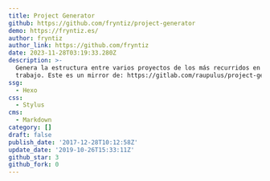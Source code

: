 ```yaml
---
title: Project Generator
github: https://github.com/fryntiz/project-generator
demo: https://fryntiz.es/
author: fryntiz
author_link: https://github.com/fryntiz
date: 2023-11-28T03:19:33.280Z
description: >-
  Genera la estructura entre varios proyectos de los más recurridos en mi
  trabajo. Este es un mirror de: https://gitlab.com/raupulus/project-generator
ssg:
  - Hexo
css:
  - Stylus
cms:
  - Markdown
category: []
draft: false
publish_date: '2017-12-28T10:12:58Z'
update_date: '2019-10-26T15:33:11Z'
github_star: 3
github_fork: 0
---
```

